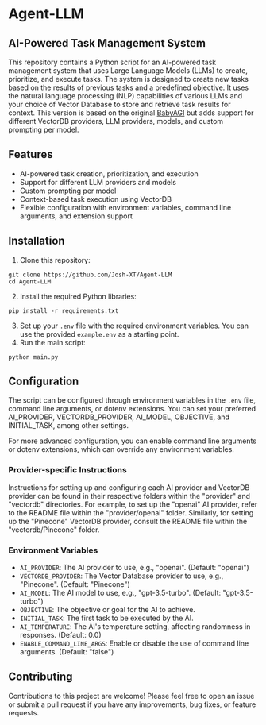 # Agent-LLM
## AI-Powered Task Management System

This repository contains a Python script for an AI-powered task management system that uses Large Language Models (LLMs) to create, prioritize, and execute tasks. The system is designed to create new tasks based on the results of previous tasks and a predefined objective. It uses the natural language processing (NLP) capabilities of various LLMs and your choice of Vector Database to store and retrieve task results for context. This version is based on the original [BabyAGI](https://github.com/yoheinakajima/babyagi)  but adds support for different VectorDB providers, LLM providers, models, and custom prompting per model.
## Features
- AI-powered task creation, prioritization, and execution
- Support for different LLM providers and models
- Custom prompting per model
- Context-based task execution using VectorDB
- Flexible configuration with environment variables, command line arguments, and extension support
## Installation 
1. Clone this repository:

```
git clone https://github.com/Josh-XT/Agent-LLM
cd Agent-LLM
``` 
2. Install the required Python libraries:

```
pip install -r requirements.txt
``` 
3. Set up your `.env` file with the required environment variables. You can use the provided `example.env` as a starting point. 
4. Run the main script:

```
python main.py
```
## Configuration

The script can be configured through environment variables in the `.env` file, command line arguments, or dotenv extensions. You can set your preferred AI_PROVIDER, VECTORDB_PROVIDER, AI_MODEL, OBJECTIVE, and INITIAL_TASK, among other settings.

For more advanced configuration, you can enable command line arguments or dotenv extensions, which can override any environment variables.
### Provider-specific Instructions

Instructions for setting up and configuring each AI provider and VectorDB provider can be found in their respective folders within the "provider" and "vectordb" directories. For example, to set up the "openai" AI provider, refer to the README file within the "provider/openai" folder. Similarly, for setting up the "Pinecone" VectorDB provider, consult the README file within the "vectordb/Pinecone" folder.
### Environment Variables 
- `AI_PROVIDER`: The AI provider to use, e.g., "openai". (Default: "openai") 
- `VECTORDB_PROVIDER`: The Vector Database provider to use, e.g., "Pinecone". (Default: "Pinecone") 
- `AI_MODEL`: The AI model to use, e.g., "gpt-3.5-turbo". (Default: "gpt-3.5-turbo") 
- `OBJECTIVE`: The objective or goal for the AI to achieve. 
- `INITIAL_TASK`: The first task to be executed by the AI. 
- `AI_TEMPERATURE`: The AI's temperature setting, affecting randomness in responses. (Default: 0.0) 
- `ENABLE_COMMAND_LINE_ARGS`: Enable or disable the use of command line arguments. (Default: "false")
## Contributing

Contributions to this project are welcome! Please feel free to open an issue or submit a pull request if you have any improvements, bug fixes, or feature requests.